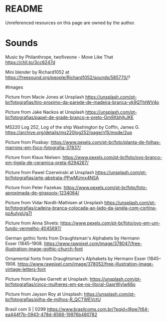 #  README

Unreferenced resources on this page are owned by the author.


# Sounds

Music by Philanthrope, twofiveone - Move Like That https://chll.to/3cc6247d

Mini blender by Richard1052 at https://freesound.org/people/Richard1052/sounds/585770/?


#Images

Picture from Macie Jones at Unsplash https://unsplash.com/pt-br/fotografias/tiro-proximo-da-parede-de-madeira-branca-yk9QThtWV4o

Picture from Jake Nackos at Unsplash https://unsplash.com/pt-br/fotografias/papel-de-grade-branco-e-preto-Gm9XbhjhJKE

MS220 Log 252, Log of the ship Washington by Coffin, James G. https://archive.org/details/ms220log252/page/n15/mode/2up

Picture from Pixabay: https://www.pexels.com/pt-br/foto/planta-de-folhas-marrons-em-foco-fotografia-37837/

Picture from Klaus Nielsen: https://www.pexels.com/pt-br/foto/ovo-branco-em-tigela-de-ceramica-preta-6294267/

Picture from Pawel Czerwinski at Unsplash https://unsplash.com/pt-br/fotografias/arte-abstrata-PPwMUmx4NSA

Picture from Peter Fazekas: https://www.pexels.com/pt-br/foto/foto-aproximada-de-girassois-1234064/

Picture from Vidar Nordli-Mathisen at Unsplash https://unsplash.com/pt-br/fotografias/cadeira-branca-colocada-ao-lado-da-janela-com-cortina-pzAuIypUg7I

Picture from Anna Shvets: https://www.pexels.com/pt-br/foto/ovo-em-um-fundo-vermelho-4045697/

German gothic fonts from Draughtsman's Alphabets by Hermann Esser (1845–1908. https://www.rawpixel.com/image/378047/free-illustration-image-gothic-church-font

Ornamental fonts from Draughtsman's Alphabets by Hermann Esser (1845–1908. https://www.rawpixel.com/image/378052/free-illustration-image-vintage-letters-font

Picture from Kaylee Garrett at Unsplash: https://unsplash.com/pt-br/fotografias/cinco-mulheres-em-pe-no-litoral-GaprWyIw66o

Picture from Jayson Roy at Unsplash: https://unsplash.com/pt-br/fotografias/pilha-de-milhos-R_QCTWEVctU

Brasil com S | 0299 https://www.brasilcoms.com.br/?pgid=l9pw7t64-ea444f7b-0943-478d-8566-19976b480782
